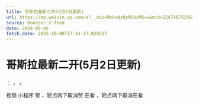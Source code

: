 ```yaml
---
title: 哥斯拉最新二开(5月2日更新)
url: https://mp.weixin.qq.com/s?__biz=MzkzNzQyMDkxMQ==&mid=2247487533&idx=1&sn=f437f25c6040e6a4f2bf70ff7e19a5c0
source: Doonsec's feed
date: 2024-05-05
fetch_date: 2025-10-06T17:14:17.828517
---
```


# 哥斯拉最新二开(5月2日更新)

：
，
。

视频
小程序
赞
，轻点两下取消赞
在看
，轻点两下取消在看